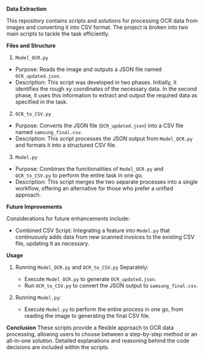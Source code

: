 **Data Extraction**

This repository contains scripts and solutions for processing OCR data from images and converting it into CSV format. The project is broken into two main scripts to tackle the task efficiently. 

**Files and Structure**

1. `Model_OCR.py`
- Purpose: Reads the image and outputs a JSON file named `OCR_updated.json`.
- Description: This script was developed in two phases. Initially, it identifies the rough xy coordinates of the necessary data. In the second phase, it uses this information to extract and output the required data as specified in the task.

2. `OCR_to_CSV.py`
- Purpose: Converts the JSON file (`OCR_updated.json`) into a CSV file named `samsung_final.csv`.
- Description: This script processes the JSON output from `Model_OCR.py` and formats it into a structured CSV file.

3. `Model.py`
- Purpose: Combines the functionalities of `Model_OCR.py` and `OCR_to_CSV.py` to perform the entire task in one go.
- Description: This script merges the two separate processes into a single workflow, offering an alternative for those who prefer a unified approach.

**Future Improvements**

Considerations for future enhancements include:
- Combined CSV Script: Integrating a feature into `Model.py` that continuously adds data from new scanned invoices to the existing CSV file, updating it as necessary.

**Usage**
1. Running `Model_OCR.py` and `OCR_to_CSV.py` Separately:
    - Execute `Model_OCR.py` to generate `OCR_updated.json`.
    - Run `OCR_to_CSV.py` to convert the JSON output to `samsung_final.csv`.

2. Running `Model.py`:
    - Execute `Model.py` to perform the entire process in one go, from reading the image to generating the final CSV file.

**Conclusion**
These scripts provide a flexible approach to OCR data processing, allowing users to choose between a step-by-step method or an all-in-one solution. Detailed explanations and reasoning behind the code decisions are included within the scripts.

